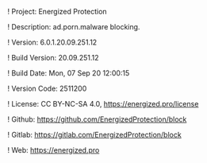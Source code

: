 ! Project: Energized Protection

! Description: ad.porn.malware blocking.

! Version: 6.0.1.20.09.251.12

! Build Version: 20.09.251.12

! Build Date: Mon, 07 Sep 20 12:00:15

! Version Code: 2511200

! License: CC BY-NC-SA 4.0, https://energized.pro/license

! Github: https://github.com/EnergizedProtection/block

! Gitlab: https://gitlab.com/EnergizedProtection/block


! Web: https://energized.pro
